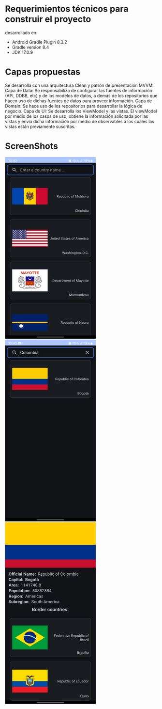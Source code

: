 # Requerimientos técnicos para construir el proyecto
desarrollado en: 
- Android Gradle Plugin 8.3.2
- Gradle version 8.4
- JDK 17.0.9

# Capas propuestas
Se desarrolla con una arquitectura Clean y patrón de presentación MVVM:
Capa de Data: Se responsabiliza de configurar las fuentes de información (API, DDBB, etc) y de los modelos de datos, a demás de los repositorios que hacen uso de dichas fuentes de datos para proveer información.
Capa de Domain: Se hace uso de los repositorios para desarrollar la lógica de negocio.
Capa de UI: Se desarrolla los ViewModel y las vistas. El viewModel por medio de los casos de uso, obtiene la información solicitada por las vistas y 
envía dicha información por medio de observables a los cuales las vistas están previamente suscritas.

# ScreenShots
<img src="images/CountriesApp1.jpg" width = "300" height="600">  
<img src="images/CountriesApp2.jpg" width = "300" height="600">  
<img src="images/CountriesApp3.jpg" width = "300" height="600">  
